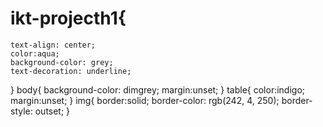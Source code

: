 # ikt-projecth1{
    text-align: center;
    color:aqua;
    background-color: grey;
    text-decoration: underline;
}
body{
    background-color: dimgrey;
    margin:unset;
}
table{
    color:indigo;
    margin:unset;
}
img{
    border:solid;
    border-color: rgb(242, 4, 250);
    border-style: outset;
}
